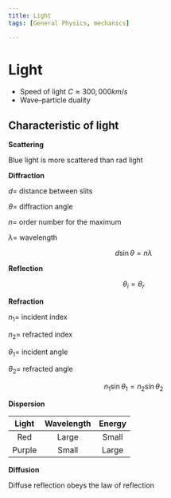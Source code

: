 ```yaml
---
title: Light
tags: [General Physics, mechanics]

---
```


# Light
* Speed of light $C \approx 300,000km/s$
* Wave–particle duality
## Characteristic of light
**Scattering**

Blue light is more scattered than rad light

**Diffraction**

$d	=$	distance between slits

$\theta	=$	diffraction angle

$n	=$	order number for the maximum

$\lambda	=$	wavelength

$$d \sin \theta=n \lambda$$

**Reflection**

$$\theta_i = \theta_r$$

**Refraction**

$n_1	=$	incident index

$n_2	=$	refracted index

$\theta_1	=$	incident angle

$\theta_2	=$	refracted angle

$$n_1 \sin \theta_1 = n_2 \sin \theta_2$$

**Dispersion**

| Light  | Wavelength | Energy |
|:------:|:----------:|:------:|
|  Red   |   Large    | Small  |
| Purple |   Small    | Large  |

**Diffusion**

Diffuse reflection obeys the law of reflection

